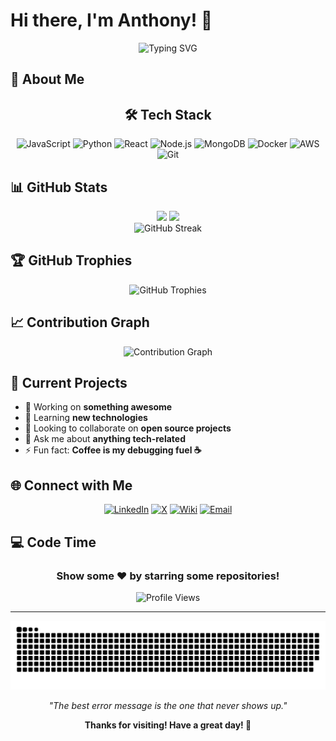 # Hi there, I'm Anthony! 👋

<div align="center">
  
  ![Typing SVG](https://readme-typing-svg.herokuapp.com?font=Fira+Code&size=30&duration=3000&pause=1000&color=00D4FF&center=true&vCenter=true&multiline=true&width=600&height=100&lines=Full+Stack+Developer;Problem+Solver;Code+Enthusiast;Always+Learning+%F0%9F%9A%80)

</div>

## 🚀 About Me


<div align="center">

## 🛠️ Tech Stack

![JavaScript](https://img.shields.io/badge/JavaScript-F7DF1E?style=for-the-badge&logo=javascript&logoColor=black)
![Python](https://img.shields.io/badge/Python-3776AB?style=for-the-badge&logo=python&logoColor=white)
![React](https://img.shields.io/badge/React-20232A?style=for-the-badge&logo=react&logoColor=61DAFB)
![Node.js](https://img.shields.io/badge/Node.js-43853D?style=for-the-badge&logo=node.js&logoColor=white)
![MongoDB](https://img.shields.io/badge/MongoDB-4EA94B?style=for-the-badge&logo=mongodb&logoColor=white)
![Docker](https://img.shields.io/badge/Docker-2496ED?style=for-the-badge&logo=docker&logoColor=white)
![AWS](https://img.shields.io/badge/AWS-232F3E?style=for-the-badge&logo=amazon-aws&logoColor=white)
![Git](https://img.shields.io/badge/Git-F05032?style=for-the-badge&logo=git&logoColor=white)

</div>

## 📊 GitHub Stats

<div align="center">
  <img height="180em" src="https://github-readme-stats.vercel.app/api?username=anthonyrussano&show_icons=true&theme=tokyonight&include_all_commits=true&count_private=true"/>
  <img height="180em" src="https://github-readme-stats.vercel.app/api/top-langs/?username=anthonyrussano&layout=compact&langs_count=8&theme=tokyonight"/>
</div>

<div align="center">
  <img src="https://github-readme-streak-stats.herokuapp.com/?user=anthonyrussano&theme=tokyonight" alt="GitHub Streak" />
</div>

## 🏆 GitHub Trophies

<div align="center">
  <img src="https://github-profile-trophy.vercel.app/?username=anthonyrussano&theme=tokyonight&row=1&column=7&margin-h=15&margin-w=5&no-bg=true" alt="GitHub Trophies" />
</div>

## 📈 Contribution Graph

<div align="center">
  <img src="https://github-readme-activity-graph.vercel.app/graph?username=anthonyrussano&bg_color=1a1b27&color=70a5fd&line=70a5fd&point=ff6e96&area=true&hide_border=true" alt="Contribution Graph" />
</div>

## 🎯 Current Projects

- 🔭 Working on **something awesome**
- 🌱 Learning **new technologies**
- 👯 Looking to collaborate on **open source projects**
- 💬 Ask me about **anything tech-related**
- ⚡ Fun fact: **Coffee is my debugging fuel ☕**

## 🌐 Connect with Me

<div align="center">

[![LinkedIn](https://img.shields.io/badge/LinkedIn-0077B5?style=for-the-badge&logo=linkedin&logoColor=white)](https://linkedin.com/in/anthonyrussano)
[![X](https://img.shields.io/badge/Twitter-1DA1F2?style=for-the-badge&logo=twitter&logoColor=white)](https://x.com/anthonyrussano)
[![Wiki](https://img.shields.io/badge/Portfolio-000000?style=for-the-badge&logo=About.me&logoColor=white)](https://anthonyrussano.com)
[![Email](https://img.shields.io/badge/Email-D14836?style=for-the-badge&logo=gmail&logoColor=white)](mailto:me@anthonyrussano.com)

</div>

## 💻 Code Time

<!--START_SECTION:waka-->
<!--END_SECTION:waka-->

<div align="center">

### Show some ❤️ by starring some repositories!

![Profile Views](https://komarev.com/ghpvc/?username=anthonyrussano&color=blue&style=flat)

</div>

---

<div align="center">
  <img src="https://raw.githubusercontent.com/platane/platane/output/github-contribution-grid-snake-dark.svg" alt="Snake animation" />
</div>

<div align="center">
  
*"The best error message is the one that never shows up."*

**Thanks for visiting! Have a great day! 🚀**

</div>
